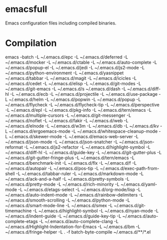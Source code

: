 emacsfull
=========

Emacs configuration files including compiled binaries.

Compilation
===========

emacs -batch -L ~/.emacs.d/epc -L ~/.emacs.d/deferred -L ~/.emacs.d/mocker -L ~/.emacs.d/ctable -L ~/.emacs.d/auto-complete -L ~/.emacs.d/popup-el -L ~/.emacs.d/jedi -L ~/.emacs.d/js2-mode -L ~/.emacs.d/python-environment -L ~/.emacs.d/yasnippet ~/.emacs.d/tabbar -L ~/.emacs.d/magit -L ~/.emacs.d/icicles -L ~/.emacs.d/cedet -L ~/.emacs.d/elisp -L ~/.emacs.d/git-modes -L ~/.emacs.d/git-emacs -L ~/.emacs.d/s ~/.emacs.d/dash -L ~/.emacs.d/diff-hl -L ~/.emacs.d/ecb -L ~/.emacs.d/projectile -L ~/.emacs.d/use-package -L ~/.emacs.d/helm -L ~/.emacs.d/popwin -L ~/.emacs.d/popup -L ~/.emacs.d/flycheck -L ~/.emacs.d/flycheck-tip -L ~/.emacs.d/perspective -L ~/.emacs.d/epl -L ~/.emacs.d/pkg-info -L ~/.emacs.d/tern/emacs -L ~/.emacs.d/multiple-cursors -L ~/.emacs.d/git-messenger -L ~/.emacs.d/noflet -L ~/.emacs.d/fakir -L ~/.emacs.d/web -L ~/.emacs.d/elnode -L ~/.emacs.d/w3m -L ~/.emacs.d/db -L ~/.emacs.d/kv -L ~/.emacs.d/ergoemacs-mode -L ~/.emacs.d/whitespace-cleanup-mode -L ~/.emacs.d/skewer-mode -L ~/.emacs.d/emacs-web-server -L ~/.emacs.d/json-mode -L ~/.emacs.d/json-snatcher -L ~/.emacs.d/json-reformat -L ~/.emacs.d/js2-refactor -L ~/.emacs.d/highlight-symbol -L ~/.emacs.d/diff-hl -L ~/.emacs.d/guide-key -L ~/.emacs.d/git-gutter-plus -L ~/.emacs.d/git-gutter-fringe-plus -L ~/.emacs.d/tern/emacs -L ~/.emacs.d/benchmark-init -L ~/.emacs.d/flx -L ~/.emacs.d/f -L ~/.emacs.d/autopair -L ~/.emacs.d/pos-tip -L ~/.emacs.d/exec-path-from-shell -L ~/.emacs.d/tabbar-ruler -L ~/.emacs.d/markdown-mode -L ~/.emacs.d/ack-and-a-half -L ~/.emacs.d/pretty-symbols -L ~/.emacs.d/pretty-mode -L ~/.emacs.d/rich-minority -L ~/.emacs.d/yaml-mode -L ~/.emacs.d/etags-select -L ~/.emacs.d/org-mode/lisp -L ~/.emacs.d/auto-indent-mode -L ~/.emacs.d/rainbow-delimiters -L ~/.emacs.d/smooth-scrolling -L ~/.emacs.d/python-mode -L ~/.emacs.d/smart-mode-line -L ~/.emacs.d/smex -L ~/.emacs.d/git-timemachine -L ~/.emacs.d/highlight-symbol -L ~/.emacs.d/nyan-mode -L ~/.emacs.d/indent-guide -L ~/.emacs.d/guide-key-tip -L ~/.emacs.d/auto-complete-etags -L ~/.emacs.d/auto-complete-clang -L ~/.emacs.d/Highlight-Indentation-for-Emacs -L ~/.emacs.d/bm -L ~/.emacs.d/fringe-helper -L . -f batch-byte-compile ~/.emacs.d/**/*.el
